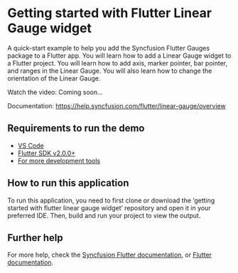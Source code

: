 # Getting started with Flutter Linear Gauge widget
A quick-start example to help you add the Syncfusion Flutter Gauges package to a Flutter app. You will learn how to add a Linear Gauge widget to a Flutter project. You will learn how to add axis, marker pointer, bar pointer, and ranges in the Linear Gauge. You will also learn how to change the orientation of the Linear Gauge.

Watch the video: Coming soon...

Documentation: https://help.syncfusion.com/flutter/linear-gauge/overview

## Requirements to run the demo
* [VS Code](https://code.visualstudio.com/download)
* [Flutter SDK v2.0.0+](https://flutter.dev/docs/development/tools/sdk/overview)
* [For more development tools](https://flutter.dev/docs/development/tools/devtools/overview)

## How to run this application
To run this application, you need to first clone or download the ‘getting started with flutter linear gauge widget’ repository and open it in your preferred IDE. Then, build and run your project to view the output.

## Further help
For more help, check the [Syncfusion Flutter documentation](https://help.syncfusion.com/flutter/introduction/overview), or
 [Flutter documentation](https://flutter.dev/docs/get-started/install).
